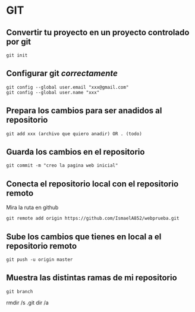 
# GIT
## Convertir tu proyecto en un proyecto controlado por **git**
```
git init
```

## Configurar git *correctamente*
```
git config --global user.email "xxx@gmail.com"
git config --global user.name "xxx"
```

## Prepara los cambios para ser anadidos al repositorio
```
git add xxx (archivo que quiero anadir) OR . (todo)
```

## Guarda los cambios en el repositorio
```
git commit -m "creo la pagina web inicial"
```

## Conecta el repositorio local con el repositorio remoto
Mira la ruta en github
```
git remote add origin https://github.com/IsmaelA852/webprueba.git
```

## Sube los cambios que tienes en local a el repositorio remoto
```
git push -u origin master
```

## Muestra las distintas ramas de mi repositorio
```
git branch
```

rmdir /s .git
dir /a